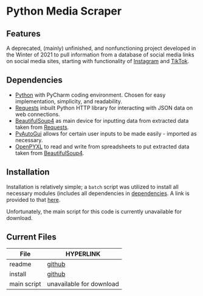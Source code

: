 # **Python Media Scraper**

## Features
A deprecated, (mainly) unfinished, and nonfunctioning project developed in the Winter of 2021 to pull information from a database of social media links on social media sites, starting with functionality of [Instagram] and [TikTok].

## Dependencies
- [Python] with PyCharm coding environment. Chosen for easy implementation, simplicity, and readability.
- [Requests] inbuilt Python HTTP library for interacting with JSON data on web connections.
- [BeautifulSoup4] as main device for inputting data from extracted data taken from [Requests].
- [PyAutoGui] allows for certain user inputs to be made easily - imported as necessary.
- [OpenPYXL] to read and write from spreadsheets to put extracted data taken from [BeautifulSoup4].

## Installation
Installation is relatively simple; a ```batch``` script was utilized to install all necessary modules (includes all dependencies in [dependencies](#dependencies). A link is provided to that [here](GHub_install).

Unfortunately, the main script for this code is currently unavailable for download.

## Current Files
| File | HYPERLINK |
| ---- | --------- |
| readme | [github](GHub_readme) | 
| install | [github](Ghub_install) |
| main script | unavailable for download |

[//]: # (reference links)

[TikTok]: <https://tiktok.com>
[Instagram]: <https://instagram.com>
[Python]: <https://www.python.org/>
[BeautifulSoup4]: <https://beautiful-soup-4.readthedocs.io/en/latest/>
[PyAutoGui]: <https://pyautogui.readthedocs.io/en/latest/>
[OpenPYXL]: <https://openpyxl.readthedocs.io/en/stable/>
[Requests]: <https://pypi.org/project/requests/>
[GHub_readme]: <https://github.com/andrewleachtx/pymediascraper/blob/main/README.md>
[GHub_install]: <https://github.com/andrewleachtx/pymediascraper/blob/main/install.bat>
[GHub_pyscript]: <>
